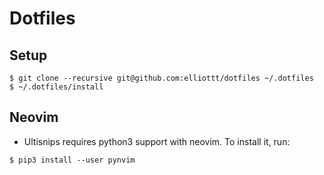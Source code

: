 # Dotfiles

## Setup

```shell
$ git clone --recursive git@github.com:elliottt/dotfiles ~/.dotfiles
$ ~/.dotfiles/install
```

## Neovim

* Ultisnips requires python3 support with neovim. To install it, run:
```
$ pip3 install --user pynvim
```
